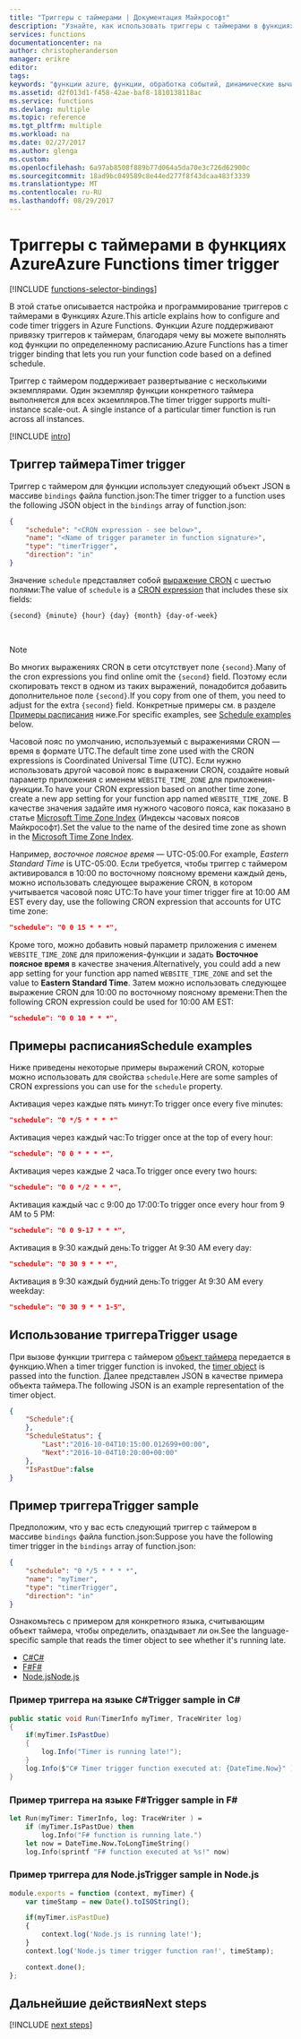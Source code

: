 ```yaml
---
title: "Триггеры с таймерами | Документация Майкрософт"
description: "Узнайте, как использовать триггеры с таймерами в функциях Azure."
services: functions
documentationcenter: na
author: christopheranderson
manager: erikre
editor: 
tags: 
keywords: "функции azure, функции, обработка событий, динамические вычисления, независимая архитектура"
ms.assetid: d2f013d1-f458-42ae-baf8-1810138118ac
ms.service: functions
ms.devlang: multiple
ms.topic: reference
ms.tgt_pltfrm: multiple
ms.workload: na
ms.date: 02/27/2017
ms.author: glenga
ms.custom: 
ms.openlocfilehash: 6a97ab8508f889b77d064a5da70e3c726d62900c
ms.sourcegitcommit: 18ad9bc049589c8e44ed277f8f43dcaa483f3339
ms.translationtype: MT
ms.contentlocale: ru-RU
ms.lasthandoff: 08/29/2017
---
```

# <a name="azure-functions-timer-trigger"></a><span data-ttu-id="be62b-104">Триггеры с таймерами в функциях Azure</span><span class="sxs-lookup"><span data-stu-id="be62b-104">Azure Functions timer trigger</span></span>

[!INCLUDE [functions-selector-bindings](../../includes/functions-selector-bindings.md)]

<span data-ttu-id="be62b-105">В этой статье описывается настройка и программирование триггеров с таймерами в Функциях Azure.</span><span class="sxs-lookup"><span data-stu-id="be62b-105">This article explains how to configure and code timer triggers in Azure Functions.</span></span> <span data-ttu-id="be62b-106">Функции Azure поддерживают привязку триггеров к таймерам, благодаря чему вы можете выполнять код функции по определенному расписанию.</span><span class="sxs-lookup"><span data-stu-id="be62b-106">Azure Functions has a timer trigger binding that lets you run your function code based on a defined schedule.</span></span> 

<span data-ttu-id="be62b-107">Триггер с таймером поддерживает развертывание с несколькими экземплярами. Один экземпляр функции конкретного таймера выполняется для всех экземпляров.</span><span class="sxs-lookup"><span data-stu-id="be62b-107">The timer trigger supports multi-instance scale-out. A single instance of a particular timer function is run across all instances.</span></span>

[!INCLUDE [intro](../../includes/functions-bindings-intro.md)]

<a id="trigger"></a>

## <a name="timer-trigger"></a><span data-ttu-id="be62b-108">Триггер таймера</span><span class="sxs-lookup"><span data-stu-id="be62b-108">Timer trigger</span></span>
<span data-ttu-id="be62b-109">Триггер с таймером для функции использует следующий объект JSON в массиве `bindings` файла function.json:</span><span class="sxs-lookup"><span data-stu-id="be62b-109">The timer trigger to a function uses the following JSON object in the `bindings` array of function.json:</span></span>

```json
{
    "schedule": "<CRON expression - see below>",
    "name": "<Name of trigger parameter in function signature>",
    "type": "timerTrigger",
    "direction": "in"
}
```

<span data-ttu-id="be62b-110">Значение `schedule` представляет собой [выражение CRON](http://en.wikipedia.org/wiki/Cron#CRON_expression) с шестью полями:</span><span class="sxs-lookup"><span data-stu-id="be62b-110">The value of `schedule` is a [CRON expression](http://en.wikipedia.org/wiki/Cron#CRON_expression) that includes these six fields:</span></span> 

    {second} {minute} {hour} {day} {month} {day-of-week}
&nbsp;
>[!NOTE]   
><span data-ttu-id="be62b-111">Во многих выражениях CRON в сети отсутствует поле `{second}`.</span><span class="sxs-lookup"><span data-stu-id="be62b-111">Many of the cron expressions you find online omit the `{second}` field.</span></span> <span data-ttu-id="be62b-112">Поэтому если скопировать текст в одном из таких выражений, понадобится добавить дополнительное поле `{second}`.</span><span class="sxs-lookup"><span data-stu-id="be62b-112">If you copy from one of them, you need to adjust for the extra `{second}` field.</span></span> <span data-ttu-id="be62b-113">Конкретные примеры см. в разделе [Примеры расписания](#examples) ниже.</span><span class="sxs-lookup"><span data-stu-id="be62b-113">For specific examples, see [Schedule examples](#examples) below.</span></span>

<span data-ttu-id="be62b-114">Часовой пояс по умолчанию, используемый с выражениями CRON — время в формате UTC.</span><span class="sxs-lookup"><span data-stu-id="be62b-114">The default time zone used with the CRON expressions is Coordinated Universal Time (UTC).</span></span> <span data-ttu-id="be62b-115">Если нужно использовать другой часовой пояс в выражении CRON, создайте новый параметр приложения с именем `WEBSITE_TIME_ZONE` для приложения-функции.</span><span class="sxs-lookup"><span data-stu-id="be62b-115">To have your CRON expression based on another time zone, create a new app setting for your function app named `WEBSITE_TIME_ZONE`.</span></span> <span data-ttu-id="be62b-116">В качестве значения задайте имя нужного часового пояса, как показано в статье [Microsoft Time Zone Index](https://msdn.microsoft.com/library/ms912391.aspx) (Индексы часовых поясов Майкрософт).</span><span class="sxs-lookup"><span data-stu-id="be62b-116">Set the value to the name of the desired time zone as shown in the [Microsoft Time Zone Index](https://msdn.microsoft.com/library/ms912391.aspx).</span></span> 

<span data-ttu-id="be62b-117">Например, *восточное поясное время* — UTC-05:00.</span><span class="sxs-lookup"><span data-stu-id="be62b-117">For example, *Eastern Standard Time* is UTC-05:00.</span></span> <span data-ttu-id="be62b-118">Если требуется, чтобы триггер с таймером активировался в 10:00 по восточному поясному времени каждый день, можно использовать следующее выражение CRON, в котором учитывается часовой пояс UTC:</span><span class="sxs-lookup"><span data-stu-id="be62b-118">To have your timer trigger fire at 10:00 AM EST every day, use the following CRON expression that accounts for UTC time zone:</span></span>

```json
"schedule": "0 0 15 * * *",
``` 

<span data-ttu-id="be62b-119">Кроме того, можно добавить новый параметр приложения с именем `WEBSITE_TIME_ZONE` для приложения-функции и задать **Восточное поясное время** в качестве значения.</span><span class="sxs-lookup"><span data-stu-id="be62b-119">Alternatively, you could add a new app setting for your function app named `WEBSITE_TIME_ZONE` and set the value to **Eastern Standard Time**.</span></span>  <span data-ttu-id="be62b-120">Затем можно использовать следующее выражение CRON для 10:00 по восточному поясному времени:</span><span class="sxs-lookup"><span data-stu-id="be62b-120">Then the following CRON expression could be used for 10:00 AM EST:</span></span> 

```json
"schedule": "0 0 10 * * *",
``` 


<a name="examples"></a>

## <a name="schedule-examples"></a><span data-ttu-id="be62b-121">Примеры расписания</span><span class="sxs-lookup"><span data-stu-id="be62b-121">Schedule examples</span></span>
<span data-ttu-id="be62b-122">Ниже приведены некоторые примеры выражений CRON, которые можно использовать для свойства `schedule`.</span><span class="sxs-lookup"><span data-stu-id="be62b-122">Here are some samples of CRON expressions you can use for the `schedule` property.</span></span> 

<span data-ttu-id="be62b-123">Активация через каждые пять минут:</span><span class="sxs-lookup"><span data-stu-id="be62b-123">To trigger once every five minutes:</span></span>

```json
"schedule": "0 */5 * * * *"
```

<span data-ttu-id="be62b-124">Активация через каждый час:</span><span class="sxs-lookup"><span data-stu-id="be62b-124">To trigger once at the top of every hour:</span></span>

```json
"schedule": "0 0 * * * *",
```

<span data-ttu-id="be62b-125">Активация через каждые 2 часа.</span><span class="sxs-lookup"><span data-stu-id="be62b-125">To trigger once every two hours:</span></span>

```json
"schedule": "0 0 */2 * * *",
```

<span data-ttu-id="be62b-126">Активация каждый час с 9:00 до 17:00:</span><span class="sxs-lookup"><span data-stu-id="be62b-126">To trigger once every hour from 9 AM to 5 PM:</span></span>

```json
"schedule": "0 0 9-17 * * *",
```

<span data-ttu-id="be62b-127">Активация в 9:30 каждый день:</span><span class="sxs-lookup"><span data-stu-id="be62b-127">To trigger At 9:30 AM every day:</span></span>

```json
"schedule": "0 30 9 * * *",
```

<span data-ttu-id="be62b-128">Активация в 9:30 каждый будний день:</span><span class="sxs-lookup"><span data-stu-id="be62b-128">To trigger At 9:30 AM every weekday:</span></span>

```json
"schedule": "0 30 9 * * 1-5",
```

<a name="usage"></a>

## <a name="trigger-usage"></a><span data-ttu-id="be62b-129">Использование триггера</span><span class="sxs-lookup"><span data-stu-id="be62b-129">Trigger usage</span></span>
<span data-ttu-id="be62b-130">При вызове функции триггера с таймером [объект таймера](https://github.com/Azure/azure-webjobs-sdk-extensions/blob/master/src/WebJobs.Extensions/Extensions/Timers/TimerInfo.cs) передается в функцию.</span><span class="sxs-lookup"><span data-stu-id="be62b-130">When a timer trigger function is invoked, the [timer object](https://github.com/Azure/azure-webjobs-sdk-extensions/blob/master/src/WebJobs.Extensions/Extensions/Timers/TimerInfo.cs) is passed into the function.</span></span> <span data-ttu-id="be62b-131">Далее представлен JSON в качестве примера объекта таймера.</span><span class="sxs-lookup"><span data-stu-id="be62b-131">The following JSON is an example representation of the timer object.</span></span> 

```json
{
    "Schedule":{
    },
    "ScheduleStatus": {
        "Last":"2016-10-04T10:15:00.012699+00:00",
        "Next":"2016-10-04T10:20:00+00:00"
    },
    "IsPastDue":false
}
```

<a name="sample"></a>

## <a name="trigger-sample"></a><span data-ttu-id="be62b-132">Пример триггера</span><span class="sxs-lookup"><span data-stu-id="be62b-132">Trigger sample</span></span>
<span data-ttu-id="be62b-133">Предположим, что у вас есть следующий триггер с таймером в массиве `bindings` файла function.json:</span><span class="sxs-lookup"><span data-stu-id="be62b-133">Suppose you have the following timer trigger in the `bindings` array of function.json:</span></span>

```json
{
    "schedule": "0 */5 * * * *",
    "name": "myTimer",
    "type": "timerTrigger",
    "direction": "in"
}
```

<span data-ttu-id="be62b-134">Ознакомьтесь с примером для конкретного языка, считывающим объект таймера, чтобы определить, опаздывает ли он.</span><span class="sxs-lookup"><span data-stu-id="be62b-134">See the language-specific sample that reads the timer object to see whether it's running late.</span></span>

* [<span data-ttu-id="be62b-135">C#</span><span class="sxs-lookup"><span data-stu-id="be62b-135">C#</span></span>](#triggercsharp)
* [<span data-ttu-id="be62b-136">F#</span><span class="sxs-lookup"><span data-stu-id="be62b-136">F#</span></span>](#triggerfsharp)
* [<span data-ttu-id="be62b-137">Node.js</span><span class="sxs-lookup"><span data-stu-id="be62b-137">Node.js</span></span>](#triggernodejs)

<a name="triggercsharp"></a>

### <a name="trigger-sample-in-c"></a><span data-ttu-id="be62b-138">Пример триггера на языке C#</span><span class="sxs-lookup"><span data-stu-id="be62b-138">Trigger sample in C#</span></span> #
```csharp
public static void Run(TimerInfo myTimer, TraceWriter log)
{
    if(myTimer.IsPastDue)
    {
        log.Info("Timer is running late!");
    }
    log.Info($"C# Timer trigger function executed at: {DateTime.Now}" );  
}
```

<a name="triggerfsharp"></a>

### <a name="trigger-sample-in-f"></a><span data-ttu-id="be62b-139">Пример триггера на языке F#</span><span class="sxs-lookup"><span data-stu-id="be62b-139">Trigger sample in F#</span></span> #
```fsharp
let Run(myTimer: TimerInfo, log: TraceWriter ) =
    if (myTimer.IsPastDue) then
        log.Info("F# function is running late.")
    let now = DateTime.Now.ToLongTimeString()
    log.Info(sprintf "F# function executed at %s!" now)
```

<a name="triggernodejs"></a>

### <a name="trigger-sample-in-nodejs"></a><span data-ttu-id="be62b-140">Пример триггера для Node.js</span><span class="sxs-lookup"><span data-stu-id="be62b-140">Trigger sample in Node.js</span></span>
```JavaScript
module.exports = function (context, myTimer) {
    var timeStamp = new Date().toISOString();

    if(myTimer.isPastDue)
    {
        context.log('Node.js is running late!');
    }
    context.log('Node.js timer trigger function ran!', timeStamp);   

    context.done();
};
```

## <a name="next-steps"></a><span data-ttu-id="be62b-141">Дальнейшие действия</span><span class="sxs-lookup"><span data-stu-id="be62b-141">Next steps</span></span>
[!INCLUDE [next steps](../../includes/functions-bindings-next-steps.md)]

